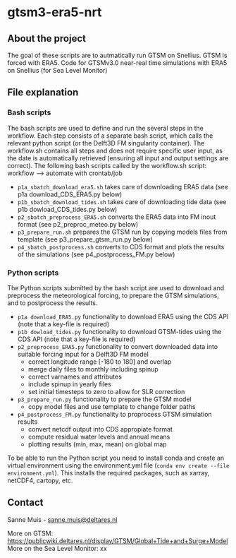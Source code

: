 # gtsm3-era5-nrt


## About the project
The goal of these scripts are to autmatically run GTSM on Snellius. GTSM is forced with ERA5. Code for GTSMv3.0 near-real time simulations with ERA5 on Snellius (for Sea Level Monitor)

## File explanation

### Bash scripts
The bash scripts are used to define and run the several steps in the workflow. Each step consists of a separate bash script, which calls the relevant python script (or the Delft3D FM singularity container). The workflow.sh contains all steps and does not require specific user input, as the date is automatically retrieved (ensuring all input and output settings are correct).  The following bash scripts called by the workflow.sh script:
workflow --> automate with crontab/job

- ```p1a_sbatch_download_era5.sh``` takes care of downloading ERA5 data (see p1a download_CDS_ERA5.py below)
- ```p1b_sbatch_download_tides.sh``` takes care of downloading tide data (see p1b dowload_CDS_tides.py below)
- ```p2_sbatch_preprocess_ERA5.sh``` converts the ERA5 data into FM inout format (see p2_preproc_meteo.py below)
- ```p3_prepare_run.sh``` prepares the GTSM run by copying models files from template (see p3_prepare_gtsm_run.py below)
- ```p4_sbatch_postprocess.sh``` converts to CDS format and plots the results of the simulations (see p4_postprocess_FM.py below)

### Python scripts
The Python scripts submitted by the bash script are used to download and preprocess the meteorological forcing, to prepare the GTSM simulations, and to postprocess the results. 

- ```p1a download_ERA5.py``` functionality to download ERA5 using the CDS API (note that a key-file is required)
- ```p1b dowload_tides.py``` functionality to download GTSM-tides using the CDS API (note that a key-file is required)
- ```p2_preprocess_ERA5.py``` functionality to convert downloaded data into suitable forcing input for a Delft3D FM model
    - correct longitude range [-180 to 180] and overlap
    - merge daily files to monthly including spinup
    - correct varnames and attributes
	- include spinup in yearly files
    - set initial timesteps to zero to allow for SLR correction
- ```p3_prepare_run.py``` functionality to prepare the GTSM model 
    - copy model files and use template to change folder paths 
- ```p4_postprocess_FM.py``` functionality to proprocess GTSM simulation results
    - convert netcdf output into CDS appropiate format 
    - compute residual water levels and annual means
    - plotting results (min, max, mean) on global map
  
To be able to run the Python script you need to install conda and create an virtual environment using the environment.yml file (```conda env create --file environment.yml```). This installs the required packages, such as xarray, netCDF4, cartopy, etc. 

## Contact
Sanne Muis - sanne.muis@deltares.nl

More on GTSM: https://publicwiki.deltares.nl/display/GTSM/Global+Tide+and+Surge+Model
More on the Sea Level Monitor: xx
